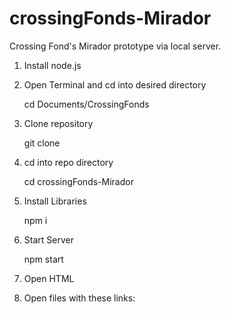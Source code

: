 # crossingFonds-Mirador
Crossing Fond's Mirador prototype via local server.

1. Install node.js

2. Open Terminal and cd into desired directory

    cd Documents/CrossingFonds

3. Clone repository

    git clone

4. cd into repo directory

    cd crossingFonds-Mirador

5. Install Libraries

    npm i

6. Start Server

    npm start

7. Open HTML

8. Open files with these links:


